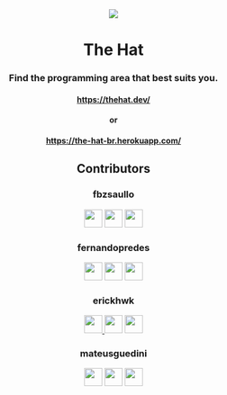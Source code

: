 <div align="center">
 <img src="https://res.cloudinary.com/fbzsaullo/image/upload/v1654778164/The%20Hat/the-hat_tt3hs4.png" />
  <h1>The Hat</h1>
</div>

<div align="center">
  <h3>Find the programming area that best suits you.</h3>
  <h4><a href="thehat.dev">https://thehat.dev/</a></h4>
  <h4>or</h4>
  <h4><a href="https://the-hat-br.herokuapp.com/">https://the-hat-br.herokuapp.com/</a></h4>
  <h2 align="center">Contributors</h2>
  <h3 align="center"> fbzsaullo</h3>
  <p align="center"> <a href="https://www.github.com/fbzsaullo" target="_blank" rel="noreferrer"><img src="https://raw.githubusercontent.com/danielcranney/readme-generator/main/public/icons/socials/github.svg" width="32" height="32" /></a> <a href="http://www.instagram.com/fabrizio_saullo" target="_blank" rel="noreferrer"><img src="https://raw.githubusercontent.com/danielcranney/readme-generator/main/public/icons/socials/instagram.svg" width="32" height="32" /></a> <a href="https://www.linkedin.com/in/fabriziosaullo" target="_blank" rel="noreferrer"><img src="https://raw.githubusercontent.com/danielcranney/readme-generator/main/public/icons/socials/linkedin.svg" width="32" height="32" /></a></p>
  <h3 align="center"> fernandopredes</h3>
  <p align="center"> <a href="https://www.github.com/fernandopredes" target="_blank" rel="noreferrer"><img src="https://raw.githubusercontent.com/danielcranney/readme-generator/main/public/icons/socials/github.svg" width="32" height="32" /></a> <a href="http://www.instagram.com/fernandopredes" target="_blank" rel="noreferrer"><img src="https://raw.githubusercontent.com/danielcranney/readme-generator/main/public/icons/socials/instagram.svg" width="32" height="32" /></a> <a href="https://www.linkedin.com/in/fernando-predes-b1545838" target="_blank" rel="noreferrer"><img src="https://raw.githubusercontent.com/danielcranney/readme-generator/main/public/icons/socials/linkedin.svg" width="32" height="32" /></a></p>
  <h3 align="center"> erickhwk</h3>
  <p align="center"> <a href="https://www.github.com/erickhwk" target="_blank" rel="noreferrer"><img src="https://raw.githubusercontent.com/danielcranney/readme-generator/main/public/icons/socials/github.svg" width="32" height="32" /> </a> <a href="http://www.instagram.com/erickhwk" target="_blank" rel="noreferrer"><img src="https://raw.githubusercontent.com/danielcranney/readme-generator/main/public/icons/socials/instagram.svg" width="32" height="32" /></a> <a href="https://www.linkedin.com/in/erickvalente" target="_blank" rel="noreferrer"><img src="https://raw.githubusercontent.com/danielcranney/readme-generator/main/public/icons/socials/linkedin.svg" width="32" height="32" /></a></p>
  <h3 align="center"> mateusguedini</h3>
  <p align="center"> <a href="https://www.github.com/mateusguedini" target="_blank" rel="noreferrer"><img src="https://raw.githubusercontent.com/danielcranney/readme-generator/main/public/icons/socials/github.svg" width="32" height="32" /></a> <a href="http://www.instagram.com/mateusguedini" target="_blank" rel="noreferrer"><img src="https://raw.githubusercontent.com/danielcranney/readme-generator/main/public/icons/socials/instagram.svg" width="32" height="32" /></a> <a href="https://www.linkedin.com/in/mateus-guedini-b1b3b5181" target="_blank" rel="noreferrer"><img src="https://raw.githubusercontent.com/danielcranney/readme-generator/main/public/icons/socials/linkedin.svg" width="32" height="32" /></a></p>
</div>
